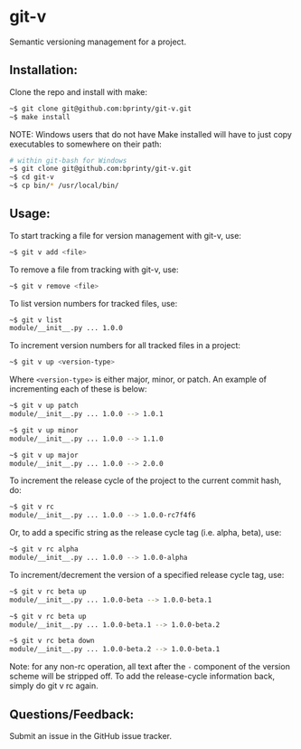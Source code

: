 git-v
========

Semantic versioning management for a project.


## Installation:

Clone the repo and install with make:

```bash
~$ git clone git@github.com:bprinty/git-v.git
~$ make install
```

NOTE: Windows users that do not have Make installed will have to just copy executables to somewhere on their path:

```bash
# within git-bash for Windows
~$ git clone git@github.com:bprinty/git-v.git
~$ cd git-v
~$ cp bin/* /usr/local/bin/
```


## Usage:

To start tracking a file for version management with git-v, use:

```bash
~$ git v add <file>
```

To remove a file from tracking with git-v, use:

```bash
~$ git v remove <file>
```

To list version numbers for tracked files, use:

```bash
~$ git v list
module/__init__.py ... 1.0.0
```

To increment version numbers for all tracked files in a project:

```bash
~$ git v up <version-type>
```

Where ```<version-type>``` is either major, minor, or patch. An example of incrementing each of these is below:

```bash
~$ git v up patch
module/__init__.py ... 1.0.0 --> 1.0.1

~$ git v up minor
module/__init__.py ... 1.0.0 --> 1.1.0

~$ git v up major
module/__init__.py ... 1.0.0 --> 2.0.0
```

To increment the release cycle of the project to the current commit hash, do:

```bash
~$ git v rc
module/__init__.py ... 1.0.0 --> 1.0.0-rc7f4f6
```

Or, to add a specific string as the release cycle tag (i.e. alpha, beta), use:

```bash
~$ git v rc alpha
module/__init__.py ... 1.0.0 --> 1.0.0-alpha
```

To increment/decrement the version of a specified release cycle tag, use:

```bash
~$ git v rc beta up
module/__init__.py ... 1.0.0-beta --> 1.0.0-beta.1

~$ git v rc beta up
module/__init__.py ... 1.0.0-beta.1 --> 1.0.0-beta.2

~$ git v rc beta down
module/__init__.py ... 1.0.0-beta.2 --> 1.0.0-beta.1
```

Note: for any non-rc operation, all text after the ```-``` component of the version scheme will be stripped off. To add the release-cycle information back, simply do git v rc again.


## Questions/Feedback:

Submit an issue in the GitHub issue tracker.
